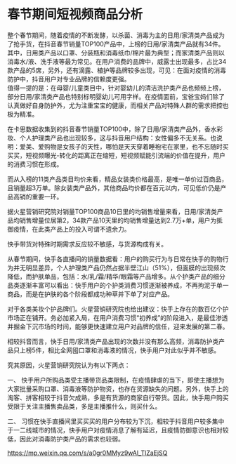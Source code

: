 # 春节期间短视频商品分析

整个春节期间，随着疫情的不断发酵，以杀菌、消毒为主的日用/家清类产品成为了抢手货，在抖音春节销量TOP100产品中，上榜的日用/家清类产品就有34件。其中，日用类产品以口罩、分装瓶和消毒纸巾/棉片最为典型；而家清类产品则以消毒水/液、洗手液等最为常见。在用户消费的品牌中，威露士出现最多，占比34款产品的5席，另外，还有滴露、植护等品牌较多出现，可见：在面对疫情的消毒防护中，抖音用户对专业品牌的信赖度更强。  
值得一提的是：在母婴/儿童类目中，针对婴幼儿的清洁洗护类产品也频频上榜，部分日用/家清类产品也特别标明婴幼儿可用字样。在疫情面前，宝爸宝妈们除了认真做好自身防护外，尤为注重宝宝的健康，而相关产品对特殊人群的需求把控也极为精准。   



在卡思数据收集到的抖音春节销量TOP100中，除了日用/家清类产品外，香水彩妆、个人护理类产品也出现较多，这与抖音用户结构：女性偏多不无关系。也说明：爱美、爱购物是女孩子的天性，哪怕是天天穿着睡袍宅在家里，也不忘随时买买买，短视频曝光-转化的距离正在缩短，短视频赋能引流端的价值在提升，用户的消费习惯在形成。   



而从入榜的11类产品类目均价来看，精品女装类价格最高，是唯一单价过百商品，且销量超3万单。除女装类产品外，其他商品均价都在百元以内，可见低价仍是产品高销的重要一环。   



据火星营销研究院对销量TOP100商品10日里的均销售增量来看，日用/家清类产品均销售增量位居第2，34款产品10天里的均销售增量达到2.7万+单，用户为抵御疫情，在此类产品上的投入可谓不遗余力。   

快手带货对特殊时期需求反应较不敏感，与货源构成有关。



从春节期间，快手各直播间的销量数据看：用户的购买行为与日常在快手的购物行为并无明显差异，个人护理类产品仍然占据半壁江山（51%），但面膜的出现频次降低，而护肤单品，包括：水/乳/霜/精华/眼霜等产品增多。从个护类产品的细分品类逐渐丰富可以看出：快手用户的个护类消费习惯逐渐被养成，不再拘泥于单一商品，而是在护肤的各个阶段都成功种草并下单了对应产品。



对于各类美妆个护品牌们。火星营销研究院也给出建议：快手上存在的数百亿个护市场正在铺开。务必加紧入局，在用户消费习惯“初养成”的阶段进入，是最佳渗透并掘金下沉市场的时间，能够更快速建立用户对品牌的信任，迎来发展的第二春。



相较抖音而言，快手日用/家清类产品出现的次数并没有那么高频，消毒防护类产品只上榜5件，相比全网囤口罩和消毒液的情况，快手用户对此似乎并不敏感。



究其原因，火星营销研究院认为有以下两点：

一、 快手用户所购品类受主播带货品类限制，在疫情肆虐的当下，即使主播想为大家批量采购口罩、消毒液等防护物资，也存在货源缺失的问题。另外，快手上的淘客、拼客相较于抖音欠成熟，多是有货源的商家自行带货。因此，快手用户购买受限于关注主播售卖品类，多是主播推什么，则买什么。

二、 习惯在快手直播间里买买买的用户分布较为下沉，相较于抖音用户较多集中于一二线城市的情况，快手用户对疫情消息了解有延迟，且疫情防御意识也相对较低，因此对消毒防护类产品的需求也较弱。




















https://mp.weixin.qq.com/s/a0gr0MMyz9wAl_TlZaEjSQ

